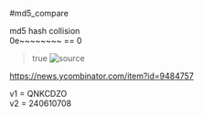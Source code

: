 #md5_compare

md5 hash collision  
0e~~~~~~~~ == 0
> true
![source](http://sori.ml/writeup/wargame/md5_compare/source.png)  

https://news.ycombinator.com/item?id=9484757  

v1 = QNKCDZO  
v2 = 240610708  
